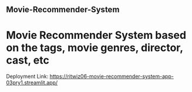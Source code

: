  ## Movie-Recommender-System
 
 # Movie Recommender System based on the tags, movie genres, director, cast, etc
 
 Deployment Link: https://ritwiz06-movie-recommender-system-app-03pry1.streamlit.app/
